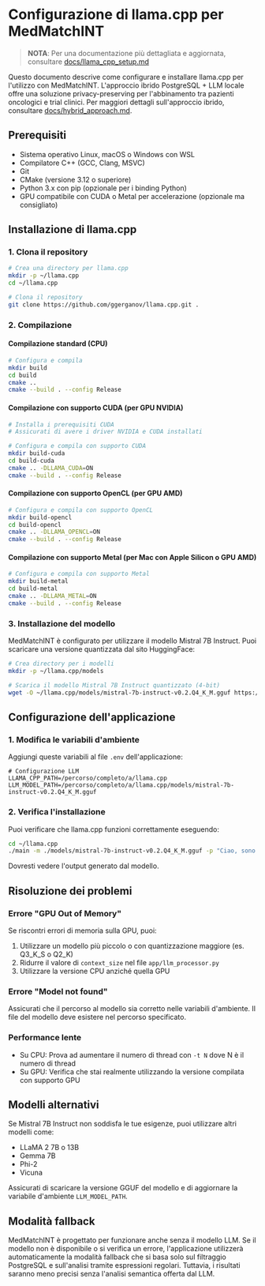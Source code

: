 # Configurazione di llama.cpp per MedMatchINT

> **NOTA**: Per una documentazione più dettagliata e aggiornata, consultare [docs/llama_cpp_setup.md](docs/llama_cpp_setup.md)

Questo documento descrive come configurare e installare llama.cpp per l'utilizzo con MedMatchINT. L'approccio ibrido PostgreSQL + LLM locale offre una soluzione privacy-preserving per l'abbinamento tra pazienti oncologici e trial clinici. Per maggiori dettagli sull'approccio ibrido, consultare [docs/hybrid_approach.md](docs/hybrid_approach.md).

## Prerequisiti

- Sistema operativo Linux, macOS o Windows con WSL
- Compilatore C++ (GCC, Clang, MSVC)
- Git
- CMake (versione 3.12 o superiore)
- Python 3.x con pip (opzionale per i binding Python)
- GPU compatibile con CUDA o Metal per accelerazione (opzionale ma consigliato)

## Installazione di llama.cpp

### 1. Clona il repository

```bash
# Crea una directory per llama.cpp
mkdir -p ~/llama.cpp
cd ~/llama.cpp

# Clona il repository
git clone https://github.com/ggerganov/llama.cpp.git .
```

### 2. Compilazione

#### Compilazione standard (CPU)

```bash
# Configura e compila
mkdir build
cd build
cmake ..
cmake --build . --config Release
```

#### Compilazione con supporto CUDA (per GPU NVIDIA)

```bash
# Installa i prerequisiti CUDA
# Assicurati di avere i driver NVIDIA e CUDA installati

# Configura e compila con supporto CUDA
mkdir build-cuda
cd build-cuda
cmake .. -DLLAMA_CUDA=ON
cmake --build . --config Release
```

#### Compilazione con supporto OpenCL (per GPU AMD)

```bash
# Configura e compila con supporto OpenCL
mkdir build-opencl
cd build-opencl
cmake .. -DLLAMA_OPENCL=ON
cmake --build . --config Release
```

#### Compilazione con supporto Metal (per Mac con Apple Silicon o GPU AMD)

```bash
# Configura e compila con supporto Metal
mkdir build-metal
cd build-metal
cmake .. -DLLAMA_METAL=ON
cmake --build . --config Release
```

### 3. Installazione del modello

MedMatchINT è configurato per utilizzare il modello Mistral 7B Instruct. Puoi scaricare una versione quantizzata dal sito HuggingFace:

```bash
# Crea directory per i modelli
mkdir -p ~/llama.cpp/models

# Scarica il modello Mistral 7B Instruct quantizzato (4-bit)
wget -O ~/llama.cpp/models/mistral-7b-instruct-v0.2.Q4_K_M.gguf https://huggingface.co/TheBloke/Mistral-7B-Instruct-v0.2-GGUF/resolve/main/mistral-7b-instruct-v0.2.Q4_K_M.gguf
```

## Configurazione dell'applicazione

### 1. Modifica le variabili d'ambiente

Aggiungi queste variabili al file `.env` dell'applicazione:

```
# Configurazione LLM
LLAMA_CPP_PATH=/percorso/completo/a/llama.cpp
LLM_MODEL_PATH=/percorso/completo/a/llama.cpp/models/mistral-7b-instruct-v0.2.Q4_K_M.gguf
```

### 2. Verifica l'installazione

Puoi verificare che llama.cpp funzioni correttamente eseguendo:

```bash
cd ~/llama.cpp
./main -m ./models/mistral-7b-instruct-v0.2.Q4_K_M.gguf -p "Ciao, sono un medico. Puoi aiutarmi?" -n 128
```

Dovresti vedere l'output generato dal modello.

## Risoluzione dei problemi

### Errore "GPU Out of Memory"

Se riscontri errori di memoria sulla GPU, puoi:

1. Utilizzare un modello più piccolo o con quantizzazione maggiore (es. Q3_K_S o Q2_K)
2. Ridurre il valore di `context_size` nel file `app/llm_processor.py`
3. Utilizzare la versione CPU anziché quella GPU

### Errore "Model not found"

Assicurati che il percorso al modello sia corretto nelle variabili d'ambiente. Il file del modello deve esistere nel percorso specificato.

### Performance lente

- Su CPU: Prova ad aumentare il numero di thread con `-t N` dove N è il numero di thread
- Su GPU: Verifica che stai realmente utilizzando la versione compilata con supporto GPU

## Modelli alternativi

Se Mistral 7B Instruct non soddisfa le tue esigenze, puoi utilizzare altri modelli come:

- LLaMA 2 7B o 13B
- Gemma 7B
- Phi-2
- Vicuna

Assicurati di scaricare la versione GGUF del modello e di aggiornare la variabile d'ambiente `LLM_MODEL_PATH`.

## Modalità fallback

MedMatchINT è progettato per funzionare anche senza il modello LLM. Se il modello non è disponibile o si verifica un errore, l'applicazione utilizzerà automaticamente la modalità fallback che si basa solo sul filtraggio PostgreSQL e sull'analisi tramite espressioni regolari. Tuttavia, i risultati saranno meno precisi senza l'analisi semantica offerta dal LLM.